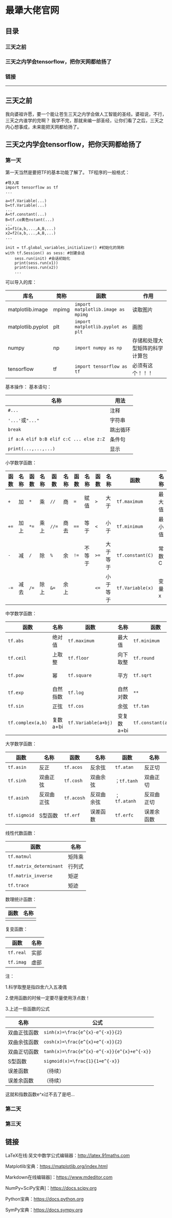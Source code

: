  # 最犟大佬官网
## 目录
### 三天之前
### 三天之内学会tensorflow，把你天网都给扬了
### 链接
----
## 三天之前
我向婆祖许愿，要一个能让苍生三天之内学会做人工智能的圣经。婆祖说，不行，三天之内谁学的完啊？
我学不完，那就来编一部圣经，让你们看了之后，三天之内心想事成，未来能把天网都给扬了。
## 三天之内学会tensorflow，把你天网都给扬了
### 第一天
第一天当然是要把TF的基本功能了解了。
TF程序的一般格式：
```
#导入库
import tensorflow as tf
...

a=tf.Variable(...)
b=tf.Variable(...)
...
A=tf.constant(...)
B=tf.co黄色nstant(...)
...
x1=f1(a,b,...,A,B,...)
x2=f2(a,b,...,A,B,...)
...

init = tf.global_variables_initializer() #初始化的简称
with tf.Session() as sess: #创建会话
    sess.run(init) #会话初始化
    print(sess.run(x1))
    print(sess.run(x2))
    ...
```
可以导入的库：

|库名|简称|函数|作用|
|-|-|-|-|
|matplotlib.image|mpimg|`import matplotlib.image as mpimg`|读取图片|
|matplotlib.pyplot|plt|`import matplotlib.pyplot as plt`|画图|
|numpy|np|`import numpy as np`|存储和处理大型矩阵的科学计算包|
|tensorflow|tf|`import tensorflow as tf`|必须有这个！！！|

基本操作：
基本语句：

|名称|用法|
|-|-|
|`#...`|注释|
|`'...'`或`"..."`|字符串|
|`break`|跳出循环|
|`if a:A elif b:B elif c:C ... else z:Z`|条件句|
|`print(...,...,...)`|显示|

小学数学函数：

|函数|名称|函数|名称|函数|名称|函数|名称|函数|名称|函数|名称|
|-|-|-|-|-|-|-|-|-|-|-|-|
|`+`|加 |`*` |乘 |`//`|商 |`=`|赋值 |`>`|大于|`tf.maximum`|最大值|
|`+=`|加上|`*=`|乘上|`//=`|商去|`==`|等于 |`<`|小于|`tf.minimum`|最小值|
|`-`|减 |`/` |除 |`%`|余 |`!=`|不等于|`>=`|大于等于|`tf.constant(C)`|常数C|
|`-=`|减去|`/=`|除上|`&=`|余上|||`<=`|小于等于|`tf.Variable(x)`|变量x|

中学数学函数：

|函数|名称|函数|名称|函数|名称|
|-|-|-|-|-|-|
|`tf.abs`|绝对值|`tf.maximum`|最大值|`tf.minimum`|最小值|
|`tf.ceil`|上取整|`tf.floor`|向下取整|`tf.round`|科学取整|
|`tf.pow`|幂|`tf.square`|平方|`tf.sqrt`|开平方|
|`tf.exp`|自然指数|`tf.log`|自然对数|`**`|任意指数|
|`tf.sin`|正弦|`tf.cos`|余弦|`tf.tan`|正切|
|`tf.complex(a,b)`|复数a+bi|`tf.Variable(a+bj)`|变复数a+bi|`tf.constant(a+bj)`|常复数a+bi|

大学数学函数：

|函数|名称|函数|名称|函数|名称|
|-|-|-|-|-|-|
|`tf.asin`|反正|`tf.acos`|反余弦|`tf.atan`|反正切|
|`tf.sinh`|双曲正弦|`tf.cosh`|双曲余弦|`；tf.tanh`|双曲正切|
|`tf.asinh`|反双曲正弦|`tf.acosh`|反双曲余弦|`；tf.atanh`|反双曲正切|
|`tf.sigmoid`|S型函数|`tf.erf`|误差函数|`tf.erfc`|误差余函数|

线性代数函数：

|函数|名称|
|-|-|
|`tf.matmul`|矩阵乘|
|`tf.matrix_determinant`|行列式|
|`tf.matrix_inverse`|矩逆|
|`tf.trace`|矩迹|

数理统计函数：

|函数|名称|
|-|-|
|||

复变函数：

|函数|名称|
|-|-|
|`tf.real`|实部|
|`tf.imag`|虚部|

注：

1.科学取整是指四舍六入五凑偶

2.使用函数的时候一定要尽量使用浮点数！

3.上述一些函数的公式

|名称|公式|
|-|-|
|双曲正弦函数|`sinh(x)=\frac{e^{x}-e^{-x}}{2}`|
|双曲余弦函数|`cosh(x)=\frac{e^{x}+e^{-x}}{2}`|
|双曲正切函数|`tanh(x)=\frac{e^{x}-e^{-x}}{e^{x}+e^{-x}}`|
|S型函数|`sigmoid(x)=\frac{1}{1+e^{-x}}`|
|误差函数|（待续）|
|误差余函数|（待续）|

这就和指数函数e^x过不去了是吧...
### 第二天

### 第三天

## 链接
LaTeX在线:吴文中数学公式编辑器：http://latex.91maths.com

Matplotlib宝典：https://matplotlib.org/index.html

Markdown在线编辑器]：https://www.mdeditor.com

NumPy+SciPy宝典]：https://docs.scipy.org

Python宝典：https://docs.python.org

SymPy宝典：https://docs.sympy.org
